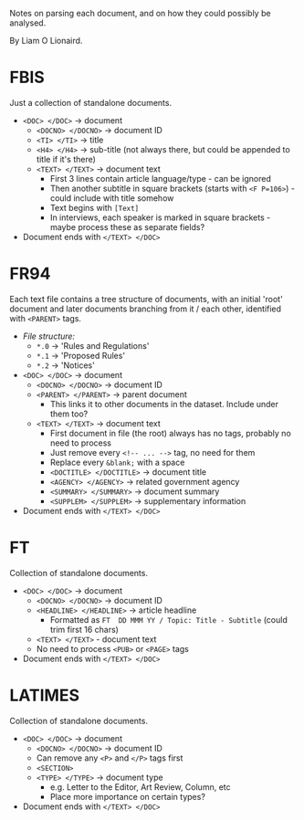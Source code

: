 Notes on parsing each document, and on how they could possibly be analysed.

By Liam O Lionaird.

# FBIS

Just a collection of standalone documents.

* `<DOC> </DOC>` -> document
  * `<DOCNO> </DOCNO>` -> document ID
  * `<TI> </TI>` -> title
  * `<H4> </H4>` -> sub-title (not always there, but could be appended to title if it's there)
  * `<TEXT> </TEXT>` -> document text
    * First 3 lines contain article language/type - can be ignored
    * Then another subtitle in square brackets (starts with `<F P=106>`) - could include with title somehow
    * Text begins with `[Text]`
    * In interviews, each speaker is marked in square brackets - maybe process these as separate fields?
* Document ends with `</TEXT> </DOC>`

# FR94

Each text file contains a tree structure of documents, with an initial 'root' document and later documents branching from it / each other, identified with `<PARENT>` tags.

* *File structure:*
  * `*.0` -> 'Rules and Regulations'
  * `*.1` -> 'Proposed Rules'
  * `*.2` -> 'Notices'
* `<DOC> </DOC>` -> document
  * `<DOCNO> </DOCNO>` -> document ID
  * `<PARENT> </PARENT>` -> parent document
    * This links it to other documents in the dataset. Include under them too?
  * `<TEXT> </TEXT>` -> document text
    * First document in file (the root) always has no tags, probably no need to process
    * Just remove every `<!-- ... -->` tag, no need for them
    * Replace every `&blank;` with a space
    * `<DOCTITLE> </DOCTITLE>` -> document title
    * `<AGENCY> </AGENCY>` -> related government agency
    * `<SUMMARY> </SUMMARY>` -> document summary
    * `<SUPPLEM> </SUPPLEM>` -> supplementary information
* Document ends with `</TEXT> </DOC>`

# FT

Collection of standalone documents.

* `<DOC> </DOC>` -> document
  * `<DOCNO> </DOCNO>` -> document ID
  * `<HEADLINE> </HEADLINE>` -> article headline
    * Formatted as `FT  DD MMM YY / Topic: Title - Subtitle` (could trim first 16 chars)
  * `<TEXT> </TEXT>` - document text
  * No need to process `<PUB>` or `<PAGE>` tags
* Document ends with `</TEXT> </DOC>`

# LATIMES

Collection of standalone documents.

* `<DOC> </DOC>` -> document
  * `<DOCNO> </DOCNO>` -> document ID
  * Can remove any `<P>` and `</P>` tags first
  * `<SECTION> `
  * `<TYPE> </TYPE>` -> document type
    * e.g. Letter to the Editor, Art Review, Column, etc
    * Place more importance on certain types?
* Document ends with `</TEXT> </DOC>`
